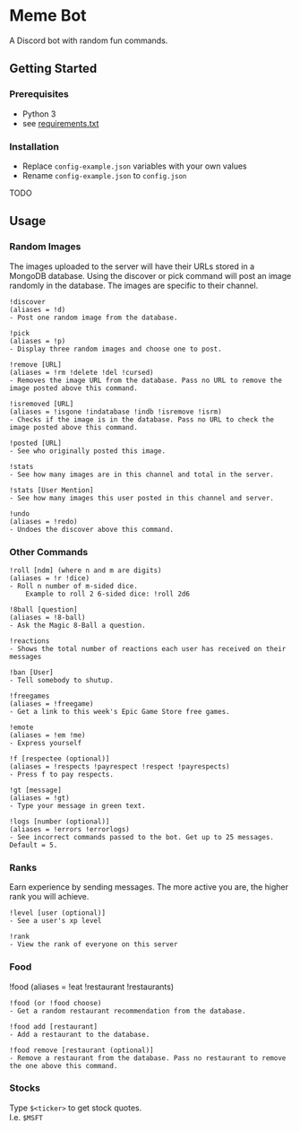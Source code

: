 # Meme Bot

A Discord bot with random fun commands.

## Getting Started

### Prerequisites

- Python 3
- see [requirements.txt](https://github.com/Joelpls/discord-bot/blob/master/requirements.txt)

### Installation

- Replace `config-example.json` variables with your own values
- Rename `config-example.json` to `config.json`

TODO

## Usage

### Random Images

The images uploaded to the server will have their URLs stored in a MongoDB database. 
Using the discover or pick command will post an image randomly in the database. The images are specific to their channel.

```text
!discover 
(aliases = !d)
- Post one random image from the database.

!pick 
(aliases = !p)
- Display three random images and choose one to post.

!remove [URL] 
(aliases = !rm !delete !del !cursed)
- Removes the image URL from the database. Pass no URL to remove the image posted above this command.

!isremoved [URL]
(aliases = !isgone !indatabase !indb !isremove !isrm)
- Checks if the image is in the database. Pass no URL to check the image posted above this command.

!posted [URL]
- See who originally posted this image.

!stats
- See how many images are in this channel and total in the server.

!stats [User Mention]
- See how many images this user posted in this channel and server.

!undo
(aliases = !redo)
- Undoes the discover above this command.
```

### Other Commands

```text
!roll [ndm] (where n and m are digits)
(aliases = !r !dice)
- Roll n number of m-sided dice.
    Example to roll 2 6-sided dice: !roll 2d6

!8ball [question]
(aliases = !8-ball)
- Ask the Magic 8-Ball a question.

!reactions
- Shows the total number of reactions each user has received on their messages

!ban [User]
- Tell somebody to shutup.

!freegames
(aliases = !freegame)
- Get a link to this week's Epic Game Store free games.

!emote
(aliases = !em !me)
- Express yourself

!f [respectee (optional)]
(aliases = !respects !payrespect !respect !payrespects)
- Press f to pay respects.

!gt [message]
(aliases = !gt)
- Type your message in green text.

!logs [number (optional)]
(aliases = !errors !errorlogs)
- See incorrect commands passed to the bot. Get up to 25 messages. Default = 5.
```
### Ranks
Earn experience by sending messages. The more active you are, the higher rank you will achieve.

```text
!level [user (optional)]
- See a user's xp level

!rank
- View the rank of everyone on this server
```

### Food

!food (aliases = !eat !restaurant !restaurants)

```text
!food (or !food choose)
- Get a random restaurant recommendation from the database.

!food add [restaurant]
- Add a restaurant to the database.

!food remove [restaurant (optional)]
- Remove a restaurant from the database. Pass no restaurant to remove the one above this command.
```

### Stocks

Type `$<ticker>` to get stock quotes.  
I.e. `$MSFT`